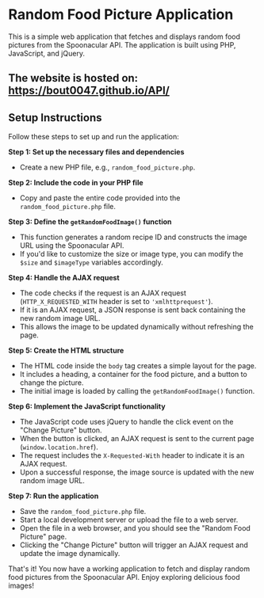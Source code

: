 # Random Food Picture Application

This is a simple web application that fetches and displays random food pictures from the Spoonacular API. The application is built using PHP, JavaScript, and jQuery.

## The website is hosted on: https://bout0047.github.io/API/

## Setup Instructions

Follow these steps to set up and run the application:

**Step 1: Set up the necessary files and dependencies**
- Create a new PHP file, e.g., `random_food_picture.php`.

**Step 2: Include the code in your PHP file**
- Copy and paste the entire code provided into the `random_food_picture.php` file.

**Step 3: Define the `getRandomFoodImage()` function**
- This function generates a random recipe ID and constructs the image URL using the Spoonacular API.
- If you'd like to customize the size or image type, you can modify the `$size` and `$imageType` variables accordingly.

**Step 4: Handle the AJAX request**
- The code checks if the request is an AJAX request (`HTTP_X_REQUESTED_WITH` header is set to `'xmlhttprequest'`).
- If it is an AJAX request, a JSON response is sent back containing the new random image URL.
- This allows the image to be updated dynamically without refreshing the page.

**Step 5: Create the HTML structure**
- The HTML code inside the `body` tag creates a simple layout for the page.
- It includes a heading, a container for the food picture, and a button to change the picture.
- The initial image is loaded by calling the `getRandomFoodImage()` function.

**Step 6: Implement the JavaScript functionality**
- The JavaScript code uses jQuery to handle the click event on the "Change Picture" button.
- When the button is clicked, an AJAX request is sent to the current page (`window.location.href`).
- The request includes the `X-Requested-With` header to indicate it is an AJAX request.
- Upon a successful response, the image source is updated with the new random image URL.

**Step 7: Run the application**
- Save the `random_food_picture.php` file.
- Start a local development server or upload the file to a web server.
- Open the file in a web browser, and you should see the "Random Food Picture" page.
- Clicking the "Change Picture" button will trigger an AJAX request and update the image dynamically.

That's it! You now have a working application to fetch and display random food pictures from the Spoonacular API. Enjoy exploring delicious food images!

